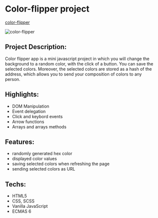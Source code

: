 # Color-flipper project

[color-flipper](https://aliaksei-siniauski.github.io/color-flipper/)

![color-flipper](https://snipboard.io/nsyHYo.jpg)

## Project Description:

Color flipper app is a mini javascript project in which you will change the background to a random color, with the click of a button. You can save the selected colors. Moreover, the selected colors are stored as a hash of the address, which allows you to send your composition of colors to any person.

## Highlights:

- DOM Manipulation
- Event delegation
- Click and keybord events
- Arrow functions
- Arrays and arrays methods

## Features:

- randomly generated hex color
- displayed color values
- saving selected colors when refreshing the page
- sending selected colors as URL

## Techs:

- HTML5
- CSS, SCSS
- Vanilla JavaScript
- ECMAS 6
